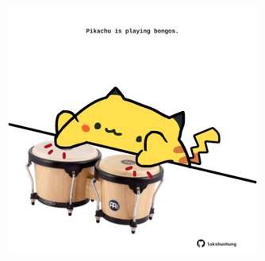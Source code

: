 <!-- built at 26/09/2021, 18:02:01 UTC -->
<p align="center">
  <img width="500" height="500" src="./ReadmeImage.svg">
</p>
